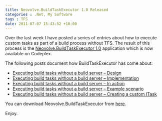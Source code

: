 ```yaml
---
title: Neovolve.BuildTaskExecutor 1.0 Released
categories : .Net, My Software
tags : TFS
date: 2011-07-07 15:43:52 +10:00
---
```


Over the last week I have posted a series of entries about how to execute custom tasks as part of a build process without TFS. The result of this process is the [Neovolve.BuildTaskExecutor 1.0][0] application which is now available on Codeplex.

The following posts document how BuildTaskExecutor has come about:

* [Executing build tasks without a build server – Design][1]
* [Executing build tasks without a build server – Implementation][2]
* [Executing build tasks without a build server – In action][3]
* [Executing build tasks without a build server – Example scenario][4]
* [Executing build tasks without a build server – Creating a custom ITask][5]

You can download Neovolve.BuildTaskExecutor from [here][0].

Enjoy.

[0]: http://neovolve.codeplex.com/releases/view/68714
[1]: /post/2011/07/01/Executing-build-tasks-without-a-build-server-%E2%80%93-Design.aspx
[2]: /post/2011/07/03/Executing-build-tasks-without-a-build-server-%E2%80%93-Implementation.aspx
[3]: /post/2011/07/06/Executing-build-tasks-without-a-build-server-%E2%80%93-In-action.aspx
[4]: /post/2011/07/06/Executing-build-tasks-without-a-build-server-%E2%80%93-Example-scenario.aspx
[5]: /post/2011/07/07/Executing-build-tasks-without-a-build-server-%E2%80%93-Creating-a-custom-ITask.aspx
